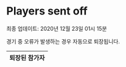 # Players sent off
최종 업데이트: 2020년 12월 23일 01시 15분


경기 중 오류가 발생하는 경우 자동으로 퇴장됩니다.


| 퇴장된 참가자 |
|:---:|